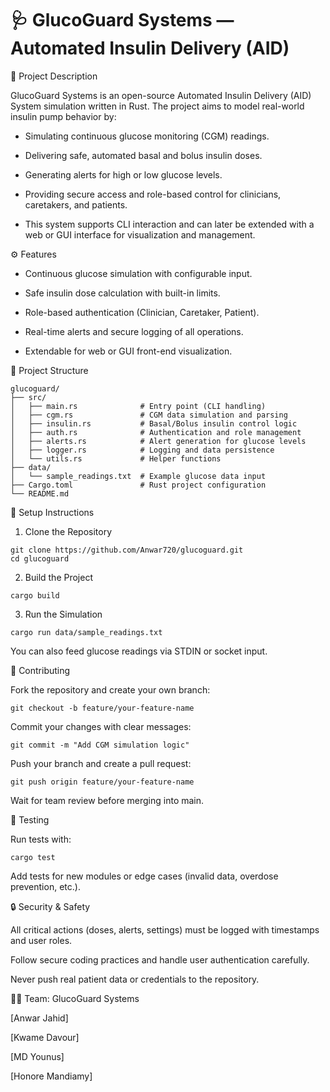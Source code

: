 # 🩺 GlucoGuard Systems — Automated Insulin Delivery (AID) 

📘 Project Description

GlucoGuard Systems is an open-source Automated Insulin Delivery (AID) System simulation written in Rust.
The project aims to model real-world insulin pump behavior by:

- Simulating continuous glucose monitoring (CGM) readings.

- Delivering safe, automated basal and bolus insulin doses.

- Generating alerts for high or low glucose levels.

- Providing secure access and role-based control for clinicians, caretakers, and patients.

- This system supports CLI interaction and can later be extended with a web or GUI interface for visualization and management.

⚙️ Features

- Continuous glucose simulation with configurable input.

- Safe insulin dose calculation with built-in limits.

- Role-based authentication (Clinician, Caretaker, Patient).

- Real-time alerts and secure logging of all operations.

- Extendable for web or GUI front-end visualization.

🧩 Project Structure
```
glucoguard/
├── src/
│   ├── main.rs              # Entry point (CLI handling)
│   ├── cgm.rs               # CGM data simulation and parsing
│   ├── insulin.rs           # Basal/Bolus insulin control logic
│   ├── auth.rs              # Authentication and role management
│   ├── alerts.rs            # Alert generation for glucose levels
│   ├── logger.rs            # Logging and data persistence
│   └── utils.rs             # Helper functions
├── data/
│   └── sample_readings.txt  # Example glucose data input
├── Cargo.toml               # Rust project configuration
└── README.md

```
🧰 Setup Instructions
1. Clone the Repository
```
git clone https://github.com/Anwar720/glucoguard.git
cd glucoguard

```
2. Build the Project
```
cargo build

```

3. Run the Simulation
```
cargo run data/sample_readings.txt

```


You can also feed glucose readings via STDIN or socket input.

👥 Contributing

Fork the repository and create your own branch:

```
git checkout -b feature/your-feature-name

```


Commit your changes with clear messages:

```
git commit -m "Add CGM simulation logic"

```


Push your branch and create a pull request:

```
git push origin feature/your-feature-name

```


Wait for team review before merging into main.

🧪 Testing

Run tests with:

```
cargo test

```


Add tests for new modules or edge cases (invalid data, overdose prevention, etc.).

🔒 Security & Safety

All critical actions (doses, alerts, settings) must be logged with timestamps and user roles.

Follow secure coding practices and handle user authentication carefully.

Never push real patient data or credentials to the repository.

🧑‍💻 Team: GlucoGuard Systems

[Anwar Jahid] 

[Kwame Davour] 

[MD Younus] 

[Honore Mandiamy] 
